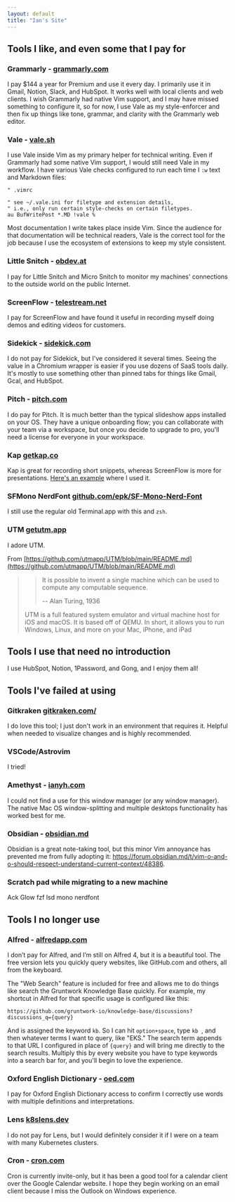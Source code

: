 ```yaml
---
layout: default
title: "Ian's Site"
---
```


## Tools I like, and even some that I pay for

### Grammarly - [grammarly.com](https://grammarly.com)
I pay $144 a year for Premium and use it every day. I primarily use it in Gmail, Notion, Slack, and HubSpot. It works well with local clients and web clients. I wish Grammarly had native Vim support, and I may have missed something to configure it, so for now, I use Vale as my style-enforcer and then fix up things like tone, grammar, and clarity with the Grammarly web editor.

### Vale - [vale.sh](https://vale.sh/)
I use Vale inside Vim as my primary helper for technical writing. Even if Grammarly had some native Vim support, I would still need Vale in my workflow. I have various Vale checks configured to run each time I `:w` text and Markdown files:

  ```
  " .vimrc

  " see ~/.vale.ini for filetype and extension details,
  " i.e., only run certain style-checks on certain filetypes.
  au BufWritePost *.MD !vale %
  ```

Most documentation I write takes place inside Vim. Since the audience for that documentation will be technical readers, Vale is the correct tool for the job because I use the ecosystem of extensions to keep my style consistent.

### Little Snitch - [obdev.at](https://www.obdev.at/products/littlesnitch/index.html)
I pay for Little Snitch and Micro Snitch to monitor my machines' connections to the outside world on the public Internet.

### ScreenFlow - [telestream.net](http://www.telestream.net/screenflow/overview.htm)
I pay for ScreenFlow and have found it useful in recording myself doing demos and editing videos for customers.

### Sidekick - [sidekick.com](https://www.meetsidekick.com/)
I do not pay for Sidekick, but I've considered it several times. Seeing the value in a Chromium wrapper is easier if you use dozens of SaaS tools daily. It's mostly to use something other than pinned tabs for things like Gmail, Gcal, and HubSpot.

### Pitch - [pitch.com](https://pitch.com/)
I do pay for Pitch. It is much better than the typical slideshow apps installed on your OS. They have a unique onboarding flow; you can collaborate with your team via a workspace, but once you decide to upgrade to pro, you'll need a license for everyone in your workspace. 

### Kap [getkap.co](https://getkap.co/)
Kap is great for recording short snippets, whereas ScreenFlow is more for presentations. [Here's an example](https://medium.com/@iangrunt/a-visual-checklist-for-writing-production-grade-terraform-modules-42f092fa7071) where I used it. 

### SFMono NerdFont [github.com/epk/SF-Mono-Nerd-Font](https://github.com/epk/SF-Mono-Nerd-Font)
I still use the regular old Terminal.app with this and `zsh`. 

### UTM [getutm.app](https://getutm.app/)
I adore UTM. 

From [https://github.com/utmapp/UTM/blob/main/README.md](https://github.com/utmapp/UTM/blob/main/README.md)
>>It is possible to invent a single machine which can be used to compute any computable sequence.
>>
>>-- Alan Turing, 1936
>
>UTM is a full featured system emulator and virtual machine host for iOS and macOS. It is based off of QEMU. In short, it allows you to run Windows, Linux, and more on your Mac, iPhone, and iPad

## Tools I use that need no introduction 
I use HubSpot, Notion, 1Password, and Gong, and I enjoy them all!

## Tools I've failed at using

### Gitkraken [gitkraken.com/](https://www.gitkraken.com/)
I do love this tool; I just don't work in an environment that requires it. Helpful when needed to visualize changes and is highly recommended. 

### VSCode/Astrovim
I tried!

### Amethyst - [ianyh.com](https://ianyh.com/amethyst/)
I could not find a use for this window manager (or any window manager). The native Mac OS window-splitting and multiple desktops functionality has worked best for me.

### Obsidian - [obsidian.md](https://obsidian.md/)
Obsidian is a great note-taking tool, but this minor Vim annoyance has prevented me from fully adopting it: https://forum.obsidian.md/t/vim-o-and-o-should-respect-understand-current-context/48386.

### Scratch pad while migrating to a new machine
Ack
Glow
fzf
lsd
mono nerdfont

## Tools I no longer use

### Alfred - [alfredapp.com](https://www.alfredapp.com/)
I don’t pay for Alfred, and I’m still on Alfred 4, but it is a beautiful tool. The free version lets you quickly query websites, like GitHub.com and others, all from the keyboard.

The "Web Search" feature is included for free and allows me to do things like search the Gruntwork Knowledge Base quickly. For example, my shortcut in Alfred for that specific usage is configured like this:

  ```
  https://github.com/gruntwork-io/knowledge-base/discussions?discussions_q={query}
  ```

And is assigned the keyword `kb`. So I can hit `option+space`, type `kb `, and then whatever terms I want to query, like "EKS." The search term appends to that URL I configured in place of `{query}`  and will bring me directly to the search results. Multiply this by every website you have to type keywords into a search bar for, and you'll begin to love the experience.

### Oxford English Dictionary - [oed.com](https://www.oed.com/)
I pay for Oxford English Dictionary access to confirm I correctly use words with multiple definitions and interpretations.

### Lens [k8slens.dev](https://k8slens.dev/)
I do not pay for Lens, but I would definitely consider it if I were on a team with many Kubernetes clusters. 

### Cron - [cron.com](https://cron.com/)
Cron is currently invite-only, but it has been a good tool for a calendar client over the Google Calendar website. I hope they begin working on an email client because I miss the Outlook on Windows experience.
